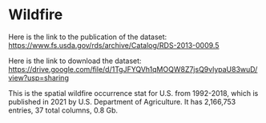 # Wildfire
Here is the link to the publication of the dataset: https://www.fs.usda.gov/rds/archive/Catalog/RDS-2013-0009.5 

Here is the link to download the dataset: https://drive.google.com/file/d/1TgJFYQVh1qMOQW8Z7jsQ9vlypaU83wuD/view?usp=sharing

This is the spatial wildfire occurrence stat for U.S. from 1992-2018, which is published in 2021 by U.S. Department of Agriculture. It has 2,166,753 entries, 37 total columns, 0.8 Gb. 

